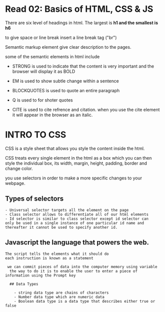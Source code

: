 # Read 02: Basics of HTML, CSS & JS

There are six level of headings in html. 
The largest is **h1 and the smallest is h6**

to give space or line break insert a line break tag ("br")

Semantic markup element give clear description to the pages.

some of the semantic elements in html include

  - STRONG  is used to indicate that the content is very important and the browser will display it as BOLD

  - EM is used to show subtle change within a sentence 

  - BLOCKQUOTES is used to quote an entire paragraph 

  - Q is used to for shoter quotes

  - CITE is used to cite refrence and citation. when you use the cite element it will appear in the browser as an italic. 

  # INTRO TO CSS

  CSS is a style sheet that allows you style the content inside the html. 

  CSS treats every single element in the html as a box which you can then style the individual box, its width, margin, height, padding, border and change color. 

  you use selectors in order to make a more specific changes to your webpage. 
  
  ## Types of selectors
    - Universal selector targets all the element on the page 
    - Class selector allows to differentiate all of our html elements
    - Id selector is similar to class selector except id selector can   only be used in a single instance of one particular id name and thereafter it cannot be used to specify another id. 
   
   ## Javascript the language that powers the web.

    The script tells the elements what it should do 
    each instruction is known as a statement 

     we can commit pieces of data into the computer memory using variable 
      the way to do it is to enable the user to enter a piece of information using the Prompt key

      ## Data Types

        - string data type are chains of characters
        - Number data type which are numeric data
        - Boolean data type is a data type that describes either true or false
